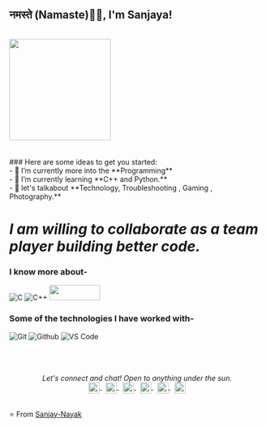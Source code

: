 ### <h2>नमस्ते (Namaste)🙏🏻, I'm Sanjaya!
  </br>

<img align="" src="https://media.giphy.com/media/jRf5fsn8G6YaogAWxn/giphy.gif" width="200" height="200"/>
</br></br></br>
### Here are some ideas to get you started:</br>
- 🔭 I’m currently more into the **Programming**</br>
- 🌱 I’m currently learning **C++ and Python.**</br>
- 💬 let's talkabout **Technology, Troubleshooting , Gaming , Photography.**


# *I am willing to collaborate as a team player building better code.*



### I know more about- </br>
![C](https://img.shields.io/badge/-C-000000?style=for-the-badge&logo=C)
![C++](https://img.shields.io/badge/-C++-000000?style=for-the-badge&logo=C%2B%2B&logoColor=00599C)
<img align="" src="https://www.python.org/static/community_logos/python-logo-inkscape.svg" width="100" height="30"/>

### Some of the technologies I have worked with-</br>
![Git](http://img.shields.io/badge/-Git-000000?style=for-the-badge&logo=Git)
![Github](http://img.shields.io/badge/-Github-000000?style=for-the-badge&logo=Github&logoColor=green)
![VS Code](http://img.shields.io/badge/-VS%20Code-000000?style=for-the-badge&logo=Visual-studio-code&logoColor=blue)
</br></br></br></br>


<p align="center">
  <i>Let's connect and chat! Open to anything under the sun.</i>
  </br>

<a href="https://twitter.com/Sanjaya00002">
  <img align="center" alt="Sanjaya's Twitter | Twitter" width="22px" src="https://cdn.jsdelivr.net/npm/simple-icons@v3/icons/twitter.svg" />
</a>
&nbsp
<a href="https://www.linkedin.com/in/sanjaya-nayak-460538263/">
  <img align="center" alt="Sanjaya's LinkdeIN" width="22px" src="https://cdn.jsdelivr.net/npm/simple-icons@v3/icons/linkedin.svg" />
</a>
&nbsp
<a href="https://www.instagram.com/sj_sanjaya_02">
  <img align="center" alt="Sanjaya's Instagram" width="22px" src="https://cdn.jsdelivr.net/npm/simple-icons@v3/icons/instagram.svg" />
</a>
&nbsp
<a href="https://www.facebook.com/sj.sanjaya.02">
  <img align="center" alt="Sanjaya's Facebook" width="22px" src="https://cdn.jsdelivr.net/npm/simple-icons@v3/icons/facebook.svg" />
</a>
&nbsp
<a href="https://www.kaggle.com/sanjayakumarnayak/">
  <img align="center" alt="Sanjaya's Kaggle" width="22px" src="https://cdn.jsdelivr.net/npm/simple-icons@3.0.1/icons/kaggle.svg" />
</a>
&nbsp
<a href="mailto.sanjayanayak00002@gmail.com">
  <img align="center" alt="Sanjaya's Gmail" width="22px" src="https://cdn.jsdelivr.net/npm/simple-icons@3.13.0/icons/gmail.svg" />
</a>

<br />
<br />

⭐️ From [Sanjay-Nayak](https://sanjayy.netlify.app/)

